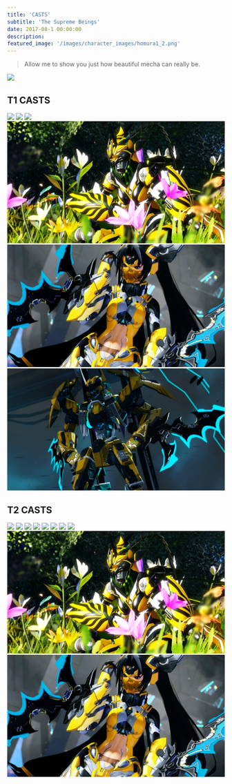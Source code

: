 ```yaml
---
title: 'CASTS'
subtitle: 'The Supreme Beings'
date: 2017-08-1 00:00:00
description: 
featured_image: '/images/character_images/homura1_2.png'
---
```

> Allow me to show you just how beautiful mecha can really be.

![](/images/character_images/casts/fractalcast21.png)

## T1 CASTS

<div class="gallery" data-columns="4">
	<img src="/images/character_images/casts/fractalcast23.png">
	<img src="/images/character_images/casts/fractalcast11.png">
	<img src="/images/character_images/casts/fractalcast10.png">
	<img src="/images/character_images/casts/fractalcast7.png">
	<img src="/images/character_images/casts/fractalcast2.png">
	<img src="/images/character_images/casts/fractalcast0.png">
</div>

## T2 CASTS

<div class="gallery" data-columns="4">
	<img src="/images/character_images/casts/fractalcast25.png">
	<img src="/images/character_images/casts/fractalcast24.png">
	<img src="/images/character_images/casts/fractalcast22.png">
	<img src="/images/character_images/casts/fractalcast18.png">
	<img src="/images/character_images/casts/fractalcast17.png">
	<img src="/images/character_images/casts/fractalcast16.png">
	<img src="/images/character_images/casts/fractalcast15.png">
	<img src="/images/character_images/casts/fractalcast14_2.png">
	<img src="/images/character_images/casts/fractalcast7.png">
	<img src="/images/character_images/casts/fractalcast2.png">
</div>
